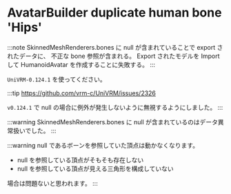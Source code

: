 # AvatarBuilder duplicate human bone 'Hips'

:::note
SkinnedMeshRenderers.bones に null が含まれていることで export されたデータに、
不正な bone 参照が含まれる。 Export されたモデルを Import して HumanoidAvatar を作成することに失敗する。
:::

`UniVRM-0.124.1` を使ってください。

:::tip
https://github.com/vrm-c/UniVRM/issues/2326

`v0.124.1` で null の場合に例外が発生しないように無視するようにしました。
:::

:::warning
SkinnedMeshRenderers.bones に null が含まれているのはデータ異常扱いでした。
:::

:::warning
null であるボーンを参照していた頂点は動かなくなります。

- null を参照している頂点がそもそも存在しない
- null を参照している頂点が見える三角形を構成していない

場合は問題ないと思われます。
:::
